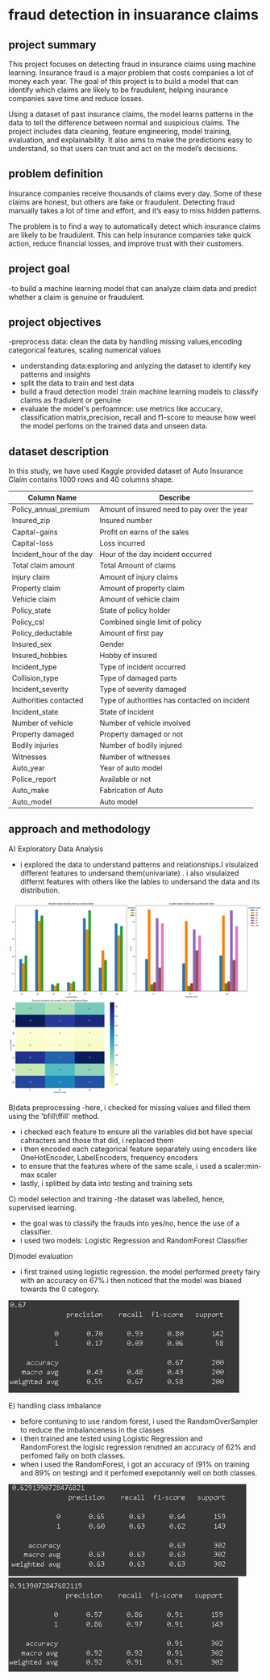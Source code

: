 # fraud detection in insuarance claims

## project summary
This project focuses on detecting fraud in insurance claims using machine learning. Insurance fraud is a major problem that costs companies a lot of money each year. The goal of this project is to build a model that can identify which claims are likely to be fraudulent, helping insurance companies save time and reduce losses.

Using a dataset of past insurance claims, the model learns patterns in the data to tell the difference between normal and suspicious claims. The project includes data cleaning, feature engineering, model training, evaluation, and explainability. It also aims to make the predictions easy to understand, so that users can trust and act on the model’s decisions.


## problem definition 
Insurance companies receive thousands of claims every day. Some of these claims are honest, but others are fake or fraudulent. Detecting fraud manually takes a lot of time and effort, and it’s easy to miss hidden patterns.

The problem is to find a way to automatically detect which insurance claims are likely to be fraudulent. This can help insurance companies take quick action, reduce financial losses, and improve trust with their customers.

## project goal
-to build a machine learning model that can analyze claim data and predict whether a claim is genuine or fraudulent.

## project objectives
-preprocess data: clean the data by handling missing values,encoding categorical features, scaling numerical values
- understanding data:exploring and anlyzing the dataset to identify key patterns and insights
- split the data to train and test data
- build a fraud detection model :train machine learning models to classify claims as fradulent or genuine
- evaluate the model's perfoamnce: use metrics like accucary, classification matrix,precision, recall and f1-score to meause  how weel the model perfoms on the trained data and unseen data.


## dataset description
In this study, we have used Kaggle provided dataset of Auto Insurance Claim contains 1000 rows and 40 columns shape.

  |Column Name|	Describe|
  |------------|----------|
|Policy_annual_premium	|Amount of insured need to pay over the year |
|Insured_zip	|Insured number|
|Capital-gains	|Profit on earns of the sales|
|Capital-loss	|Loss incurred |
|Incident_hour of the day	|Hour of the day incident occurred |
|Total claim amount	|Total Amount of claims |
|injury claim	|Amount of injury claims|
|Property claim	|Amount of property claim|
|Vehicle claim	|Amount of vehicle claim|
|Policy_state	|State of policy holder|
|Policy_csl	|Combined single limit of policy|
|Policy_deductable	|Amount of first pay|
|Insured_sex	|Gender|
|Insured_hobbies	|Hobby of insured|
|Incident_type	|Type of incident occurred|
|Collision_type	|Type of damaged parts|
|Incident_severity	|Type of severity damaged|
|Authorities contacted	|Type of authorities has contacted on incident|
|Incident_state	|State of incident|
|Number of vehicle	|Number of vehicle involved|
|Property damaged	|Property damaged or not|
|Bodily injuries	|Number of bodily injured|
|Witnesses	|Number of witnesses|
|Auto_year	|Year of auto model|
|Police_report	|Available or not|
|Auto_make	|Fabrication of Auto|
|Auto_model	|Auto model|

## approach and methodology
A) Exploratory Data Analysis
- i explored the data to understand patterns and relationships.I visulaized different features to undersand them(univariate) . i also visulaized differnt features  with others like the lables to undersand the data and its distribution.


![eda](4.png)

B)data preprocessing
-here, i checked for missing values  and filled them using the 'bfill\ffill' method.
- i checked each feature to ensure all the variables did bot have special cahracters and those that did, i replaced them
- i then encoded each categorical feature separately using encoders like OneHotEncoder, LabelEncoders, frequency encoders
- to ensure that the features where of the same scale, i used a scaler:min-max scaler
- lastly, i splitted by data into testing and training sets

C) model selection and training
-the dataset was labelled, hence, supervised learning.
- the goal was to classify the frauds into yes/no, hence the use of a classifier.
- i used two models: Logistic Regression and RandomForest Classifier

D)model evaluation
- i first trained  using logistic regression. the model performed preety fairy with an accuracy on 67%.i then noticed that the model was biased towards the 0 category.

![classification report](1.png)


E) handling class imbalance
- before contuning to use random forest, i used the RandomOverSampler to reduce the imbalanceness in the classes
- i then trained ane tested using Logistic Regression and RandomForest.the logisic regression rerutned an accuracy of 62% and perfomed faily on both classes.
- when i used the RandomForest, i got an accuracy of (91%  on training and 89% on testing) and it perfomed exepotannly well on both classes.

![classification report](2.png)
  ![classification report](3.png)






